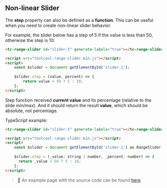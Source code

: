 ## Non-linear Slider

<div data-examples="non-linear-step"></div>

The **step** property can also be defined as a **function**. This can be useful when you need to create non-linear slider behavior.

For example, the slider below has a step of 5 if the value is less than 50, otherwise the step is 10:

```html
<tc-range-slider id="slider-1" generate-labels="true"></tc-range-slider>

<script src="toolcool-range-slider.min.js"></script>
<script>
    const $slider = document.getElementById('slider-1');
    
    $slider.step = (value, percent) => {
        return value < 50 ? 5 : 10;
    };
</script>
```

<div class="my-12 flex flex-col items-center">
    <tc-range-slider
      id="slider-7"
      generate-labels="true"></tc-range-slider>
</div>

Step function received **current value** and its percentage (relative to the slide min/max). And it should return the result **value**, which should be absolute, not percentage.

TypeScript example:

```html
<tc-range-slider id="slider-1" generate-labels="true"></tc-range-slider>

<script src="toolcool-range-slider.min.js"></script>
<script>
    const $slider = document.getElementById('slider-1') as RangeSlider;
    
    $slider.step = (_value: string | number, _percent: number) => {
      return _value < 50 ? 5 : 10;
    };
</script>
```

> :pushpin: An example page with the source code can be found [here](https://github.com/toolcool-org/toolcool-range-slider/blob/main/examples/13-non-linear-step.html).

